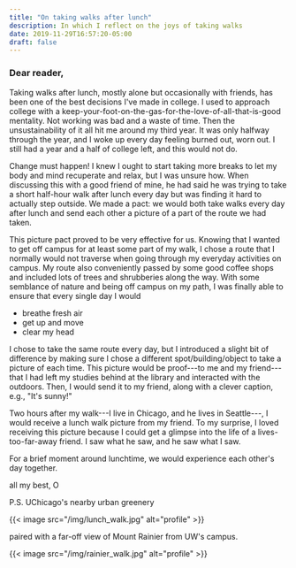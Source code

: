 ```yaml
---
title: "On taking walks after lunch"
description: In which I reflect on the joys of taking walks
date: 2019-11-29T16:57:20-05:00
draft: false
---
```


### Dear reader,

Taking walks after lunch, mostly alone but occasionally with friends, has been one of the best decisions I've made in college. I used to approach college with a keep-your-foot-on-the-gas-for-the-love-of-all-that-is-good mentality. Not working was bad and a waste of time. Then the unsustainability of it all hit me around my third year. It was only halfway through the year, and I woke up every day feeling burned out, worn out. I still had a year and a half of college left, and this would not do. 

Change must happen! I knew I ought to start taking more breaks to let my body and mind recuperate and relax, but I was unsure how. When discussing this with a good friend of mine, he had said he was trying to take a short half-hour walk after lunch every day but was finding it hard to actually step outside. We made a pact: we would both take walks every day after lunch and send each other a picture of a part of the route we had taken. 

This picture pact proved to be very effective for us. Knowing that I wanted to get off campus for at least some part of my walk, I chose a route that I normally would not traverse when going through my everyday activities on campus. My route also conveniently passed by some good coffee shops and included lots of trees and shrubberies along the way. With some semblance of nature and being off campus on my path, I was finally able to ensure that every single day I would 

* breathe fresh air
* get up and move
* clear my head

I chose to take the same route every day, but I introduced a slight bit of difference by making sure I chose a different spot/building/object to take a picture of each time. This picture would be proof---to me and my friend---that I had left my studies behind at the library and interacted with the outdoors. Then, I would send it to my friend, along with a clever caption, e.g., "It's sunny!"

Two hours after my walk---I live in Chicago, and he lives in Seattle---, I would receive a lunch walk picture from my friend. To my surprise, I loved receiving this picture because I could get a glimpse into the life of a lives-too-far-away friend. I saw what he saw, and he saw what I saw. 

For a brief moment around lunchtime, we would experience each other's day together. 

all my best, O

P.S. UChicago's nearby urban greenery 

{{< image src="/img/lunch_walk.jpg" alt="profile" >}}

paired with a far-off view of Mount Rainier from UW's campus. 

{{< image src="/img/rainier_walk.jpg" alt="profile" >}}